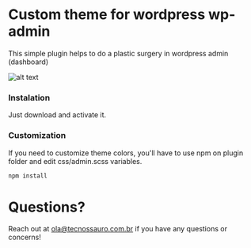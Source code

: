 # Custom theme for wordpress wp-admin
This simple plugin helps to do a plastic surgery in wordpress admin (dashboard)

![alt text](https://blog.tecnossauro.com.br/wp-content/uploads/2019/08/printPlugin.jpg "Print plugin Tecnossauro Custom WP-admin")

### Instalation
Just download and activate it.

### Customization
If you need to customize theme colors, you'll have to use npm on plugin folder and edit css/admin.scss variables.

```
npm install
```

# Questions?
Reach out at ola@tecnossauro.com.br if you have any questions or concerns!

